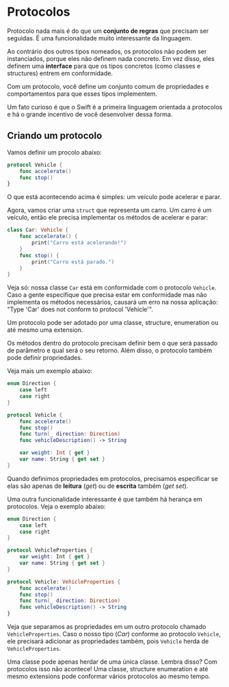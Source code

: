 # Protocolos

Protocolo nada mais é do que um **conjunto de regras** que precisam ser seguidas. É uma funcionalidade muito interessante da linguagem.

Ao contrário dos outros tipos nomeados, os protocolos não podem ser instanciados, porque eles não definem nada concreto. Em vez disso, eles definem uma **interface** para que os tipos concretos (como classes e structures) entrem em conformidade. 

Com um protocolo, você define um conjunto comum de propriedades e comportamentos para que esses tipos implementem.

Um fato curioso é que o Swift é a primeira linguagem orientada a protocolos e há o grande incentivo de você desenvolver dessa forma.

## Criando um protocolo

Vamos definir um procolo abaixo:

```swift
protocol Vehicle {
    func accelerate()
    func stop()
}
```

O que está acontecendo acima é simples: um veículo pode acelerar e parar.

Agora, vamos criar uma `struct` que representa um carro. Um carro é um veículo, então ele precisa implementar os métodos de acelerar e parar:

```swift
class Car: Vehicle {
    func accelerate() {
        print("Carro está acelerando!")
    }
    func stop() {
        print("Carro está parado.")
    }
}
```

Veja só: nossa classe `Car` está em conformidade com o protocolo `Vehicle`. Caso a gente especifique que precisa estar em conformidade mas não implementa os métodos necessários, causará um erro na nossa aplicação: "Type 'Car' does not conform to protocol 'Vehicle'".

Um protocolo pode ser adotado por uma classe, structure, enumeration ou até mesmo uma extension.

Os métodos dentro do protocolo precisam definir bem o que será passado de parâmetro e qual será o seu retorno. Além disso, o protocolo também pode definir propriedades.

Veja mais um exemplo abaixo:

```swift
enum Direction {
    case left
    case right
}

protocol Vehicle {
    func accelerate()
    func stop()
    func turn(_ direction: Direction)
    func vehicleDescription() -> String

    var weight: Int { get }
    var name: String { get set }
}
```

Quando definimos propriedades em protocolos, precisamos especificar se elas são apenas de **leitura** (*get*) ou de **escrita** também (*get set*).

Uma outra funcionalidade interessante é que também há herança em protocolos. Veja o exemplo abaixo:

```swift
enum Direction {
    case left
    case right
}

protocol VehicleProperties {
    var weight: Int { get }
    var name: String { get set }
}

protocol Vehicle: VehicleProperties {
    func accelerate()
    func stop()
    func turn(_ direction: Direction)
    func vehicleDescription() -> String
}
```

Veja que separamos as propriedades em um outro protocolo chamado `VehicleProperties`. Caso o nosso tipo (*Car*) conforme ao protocolo `Vehicle`, ele precisará adicionar as propriedades também, pois `Vehicle` herda de `VehicleProperties`.

Uma classe pode apenas herdar de uma única classe. Lembra disso? Com protocolos isso não acontece! Uma classe, structure enumeration e até mesmo extensions pode conformar vários protocolos ao mesmo tempo.